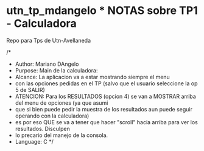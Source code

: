 # utn_tp_mdangelo  * NOTAS sobre TP1 - Calculadora
Repo para Tps de Utn-Avellaneda

/*
 * Author: Mariano DAngelo
 * Purpose: Main de la calculadora:
 * Alcance: La aplicacion va a estar mostrando siempre el menu
 * con las opciones pedidas en el TP (salvo que el usuario seleccione la op 5 de SALIR)
 * ATENCION: Para los RESULTADOS (opcion 4) se van a MOSTRAR arriba del menu de opciones (ya que asumi
 * que si bien puede pedir la muestra de los resultados aun puede seguir operando con la calculadora)
 * es por eso QUE se va a tener que hacer "scroll" hacia arriba para ver los resultados. Disculpen
 * lo precario del manejo de la consola.
 * Language:  C
 */

